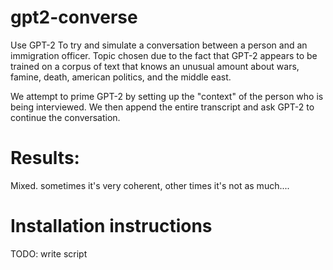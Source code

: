 # gpt2-converse

Use GPT-2 To try and simulate a conversation between a person and an immigration officer.
Topic chosen due to the fact that GPT-2 appears to be trained on a corpus of text that knows an
unusual amount about wars, famine, death, american politics, and the middle east.

We attempt to prime GPT-2 by setting up the "context" of the person who is being interviewed.
We then append the entire transcript and ask GPT-2 to continue the conversation.

# Results:

Mixed. sometimes it's very coherent, other times it's not as much....

# Installation instructions
TODO: write script
